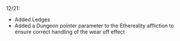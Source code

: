 12/21:

- Added Ledges
- Added a Dungeon pointer parameter to the Ethereality affliction to ensure correct handling of the wear off effect
